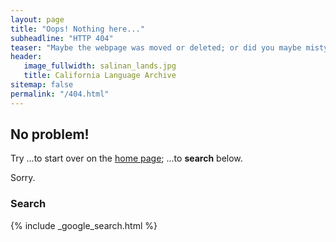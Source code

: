 ```yaml
---
layout: page
title: "Oops! Nothing here..."
subheadline: "HTTP 404"
teaser: "Maybe the webpage was moved or deleted; or did you maybe mistype the link?"
header:
   image_fullwidth: salinan_lands.jpg
   title: California Language Archive
sitemap: false
permalink: "/404.html"
---
```

## No problem!

Try
...to start over on the [home page](/);
...to **search** below.

Sorry.

### Search

{% include _google_search.html %}
